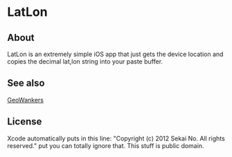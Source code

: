 # LatLon

## About

LatLon is an extremely simple iOS app that just gets the device location and copies the decimal lat,lon string into your paste buffer.

## See also

[GeoWankers](http://geowanking.org/pipermail/geowanking_geowanking.org/2012-May/026170.html)

## License

Xcode automatically puts in this line: "Copyright (c) 2012 Sekai No. All rights reserved." put you can totally ignore that. This stuff is public domain.